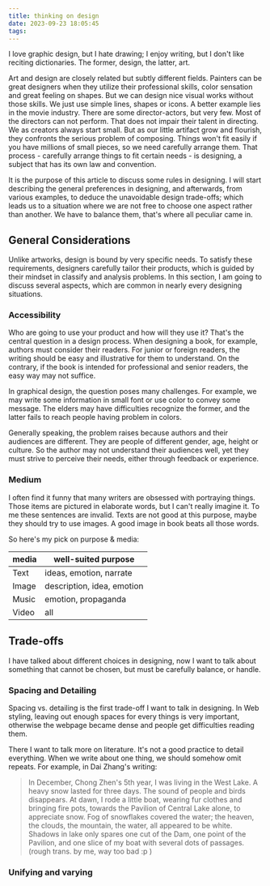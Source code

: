 ```yaml
---
title: thinking on design
date: 2023-09-23 18:05:45
tags:
---
```


I love graphic design, but I hate drawing; I enjoy writing, but I don't like reciting dictionaries. The former, design, the latter, art.

Art and design are closely related but subtly different fields. Painters can be great designers when they utilize their professional skills, color sensation and great feeling on shapes. But we can design nice visual works without those skills. We just use simple lines, shapes or icons. A better example lies in the movie industry. There are some director-actors, but very few. Most of the directors can not perform. That does not impair their talent in directing. We as creators always start small. But as our little artifact grow and flourish, they confronts the serious problem of composing. Things won't fit easily if you have millions of small pieces, so we need carefully arrange them. That process - carefully arrange things to fit certain needs - is designing, a subject that has its own law and convention.

It is the purpose of this article to discuss some rules in designing. I will start describing the general preferences in designing, and afterwards, from various examples, to deduce the unavoidable design trade-offs; which leads us to a situation where we are not free to choose one aspect rather than another. We have to balance them, that's where all peculiar came in.

## General Considerations

Unlike artworks, design is bound by very specific needs. To satisfy these requirements, designers carefully tailor their products, which is guided by their mindset in classify and analysis problems. In this section, I am going to discuss several aspects, which are common in nearly every designing situations.

### Accessibility

Who are going to use your product and how will they use it? That's the central question in a design process. When designing a book, for example, authors must consider their readers. For junior or foreign readers, the writing should be easy and illustrative for them to understand. On the contrary, if the book is intended for professional and senior readers, the easy way may not suffice.

In graphical design, the question poses many challenges. For example, we may write some information in small font or use color to convey some message. The elders may have difficulties recognize the former, and the latter fails to reach people having problem in colors.

Generally speaking, the problem raises because authors and their audiences are different. They are people of different gender, age, height or culture. So the author may not understand their audiences well, yet they must strive to perceive their needs, either through feedback or experience.

### Medium

I often find it funny that many writers are obsessed with portraying things. Those items are pictured in elaborate words, but I can't really imagine it. To me these sentences are invalid. Texts are not good at this purpose, maybe they should try to use images. A good image in book beats all those words.

So here's my pick on purpose & media:

| media | well-suited purpose |
| ----- | ------------------- |
| Text  | ideas, emotion, narrate |
| Image | description, idea, emotion |
| Music | emotion, propaganda |
| Video | all |


## Trade-offs

I have talked about different choices in designing, now I want to talk about something that cannot be chosen, but must be carefully balance, or handle.

### Spacing and Detailing

Spacing vs. detailing is the first trade-off I want to talk in designing. In Web styling, leaving out enough spaces for every things is very important, otherwise the webpage became dense and people get difficulties reading them.

There I want to talk more on literature. It's not a good practice to detail everything. When we write about one thing, we should somehow omit repeats. For example, in Dai Zhang's writing:

> In December, Chong Zhen's 5th year, I was living in the West Lake. A heavy snow lasted for three days. The sound of people and birds disappears. At dawn, I rode a little boat, wearing fur clothes and bringing fire pots, towards the Pavilion of Central Lake alone, to appreciate snow. Fog of snowflakes covered the water; the heaven, the clouds, the mountain, the water, all appeared to be white. Shadows in lake only spares one cut of the Dam, one point of the Pavilion, and one slice of my boat with several dots of passages. (rough trans. by me, way too bad :p )



### Unifying and varying

